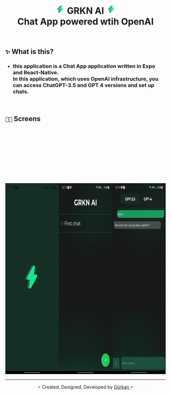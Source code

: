 <h1 align="center">
  <img src="./grknai/icon.png" style="width:30px">
    GRKN AI
  <img src="./grknai/icon.png" style="width:30px">
  <br>
  Chat App powered wtih OpenAI
</h1>

<br />

## `✨` What is this?
- ### this application is a **Chat App** application written in **Expo** and **React-Native**. <br /> In this application, which uses **OpenAI** infrastructure, you can access **ChatGPT-3.5** and **GPT 4** versions and set up chats.

<br />

## `🧑‍💻` Screens
<div align="center" style="justify-content-items:center; display:flex; color:white; text-design:none;">
  <kbd>
    <h1 align="center" style="font-size: 36px"> Splash Screen  </h1><br />
    <img style="width:300px; height:600px" src="./grknai/Splash.jpg" />
  </kbd>
  <kbd>
      <h1 align="center" style="font-size: 36px"> Main Screen  </h1><br />
      <img style="width:300px; height:600px" src="./grknai/Main.jpg" />
  </kbd>
  <kbd>
    <h1 align="center" style="font-size: 36px"> Chat Screen</h1><br />
    <img style="width:300px; height:600px" src="./grknai/Chat.jpg" />
  </kbd>
</div>

---
<p align="center">
  <img src="./grknai/icon.png" style="width:10px">
  Created, Designed, Developed by
  <a target="_blank" href="https://github.com/GweepCreative">
    Gürkan
  </a>
  <img src="./grknai/icon.png" style="width:10px">
</p>
